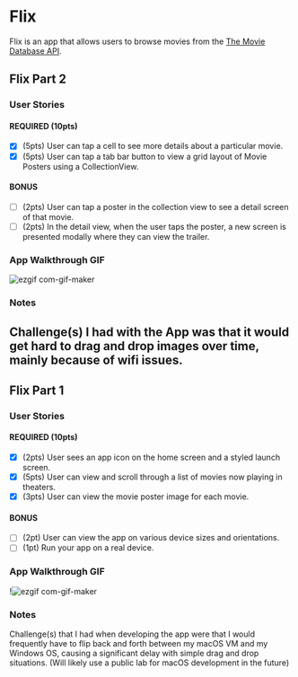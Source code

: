 # Flix

Flix is an app that allows users to browse movies from the [The Movie Database API](http://docs.themoviedb.apiary.io/#).

## Flix Part 2

### User Stories

#### REQUIRED (10pts)
- [x] (5pts) User can tap a cell to see more details about a particular movie.
- [x] (5pts) User can tap a tab bar button to view a grid layout of Movie Posters using a CollectionView.

#### BONUS
- [ ] (2pts) User can tap a poster in the collection view to see a detail screen of that movie.
- [ ] (2pts) In the detail view, when the user taps the poster, a new screen is presented modally where they can view the trailer.

### App Walkthrough GIF
![ezgif com-gif-maker](https://user-images.githubusercontent.com/73809628/133933639-c78b6679-1e38-412f-b029-f8cbe57d5bfe.gif)


### Notes
Challenge(s) I had with the App was that it would get hard to drag and drop images over time, mainly because of wifi issues.
---

## Flix Part 1

### User Stories

#### REQUIRED (10pts)
- [x] (2pts) User sees an app icon on the home screen and a styled launch screen.
- [x] (5pts) User can view and scroll through a list of movies now playing in theaters.
- [x] (3pts) User can view the movie poster image for each movie.

#### BONUS
- [ ] (2pt) User can view the app on various device sizes and orientations.
- [ ] (1pt) Run your app on a real device.

### App Walkthrough GIF

!![ezgif com-gif-maker](https://user-images.githubusercontent.com/73809628/133004006-995c2764-c136-4b90-9319-17f2e335f04e.gif)

### Notes
Challenge(s) that I had when developing the app were that I would frequently have to flip back and forth between my macOS VM and my Windows OS, causing a significant delay with simple drag and drop situations. (Will likely use a public lab for macOS development in the future)
